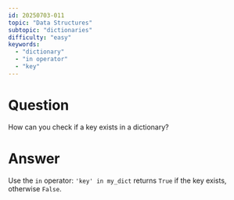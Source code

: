 ```yaml
---
id: 20250703-011
topic: "Data Structures"
subtopic: "dictionaries"
difficulty: "easy"
keywords:
  - "dictionary"
  - "in operator"
  - "key"
---
```


# Question

How can you check if a key exists in a dictionary?

# Answer

Use the `in` operator: `'key' in my_dict` returns `True` if the key exists, otherwise `False`.
